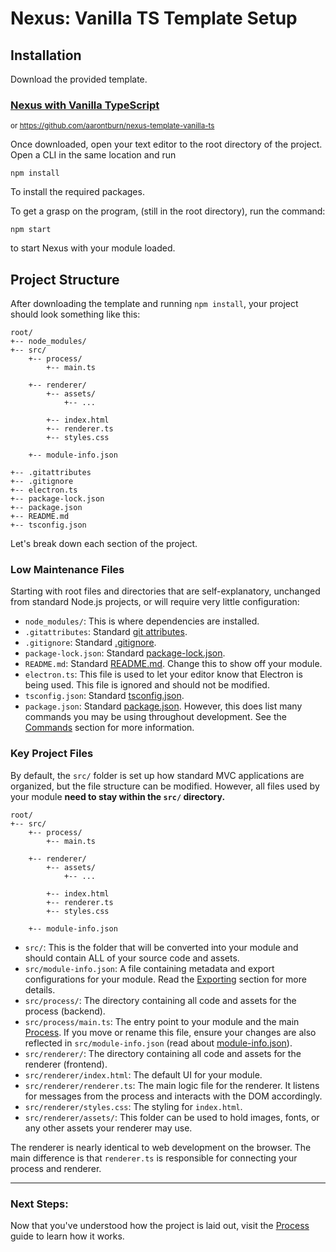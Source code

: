 # Nexus: Vanilla TS Template Setup

## Installation

Download the provided template.

### [Nexus with Vanilla TypeScript](https://github.com/aarontburn/nexus-template-vanilla-ts)
<sup>or https://github.com/aarontburn/nexus-template-vanilla-ts</sup>

Once downloaded, open your text editor to the root directory of the project. Open a CLI in the same location and run

```
npm install
```
To install the required packages.

To get a grasp on the program, (still in the root directory), run the command:
```
npm start
```
to start Nexus with your module loaded.


## Project Structure
After downloading the template and running `npm install`, your project should look something like this:
```
root/
+-- node_modules/
+-- src/
    +-- process/
        +-- main.ts

    +-- renderer/
        +-- assets/
            +-- ...

        +-- index.html
        +-- renderer.ts
        +-- styles.css

    +-- module-info.json

+-- .gitattributes
+-- .gitignore
+-- electron.ts
+-- package-lock.json
+-- package.json
+-- README.md
+-- tsconfig.json
```
Let's break down each section of the project.


### Low Maintenance Files
Starting with root files and directories that are self-explanatory, unchanged from standard Node.js projects, or will require very little configuration:

- `node_modules/`: This is where dependencies are installed.
- `.gitattributes`: Standard [git attributes](https://git-scm.com/docs/gitattributes).
- `.gitignore`: Standard [.gitignore](https://git-scm.com/docs/gitignore).
- `package-lock.json`: Standard [package-lock.json](https://docs.npmjs.com/cli/v9/configuring-npm/package-lock-json).
- `README.md`: Standard [README.md](https://docs.github.com/en/repositories/.managing-your-repositorys-settings-and-features/customizing-your-repository/about-readmes). Change this to show off your module.
- `electron.ts`: This file is used to let your editor know that Electron is being used. This file is ignored and should not be modified.   
- `tsconfig.json`: Standard [tsconfig.json](https://www.typescriptlang.org/tsconfig/).
- `package.json`: Standard [package.json](https://docs.npmjs.com/cli/v9/configuring-npm/package-json). However, this does list many commands you may be using throughout development. See the [Commands](./3%20VanillaCommands.md) section for more information.



### Key Project Files
By default, the `src/` folder is set up how standard MVC applications are organized, but the file structure can be modified. However, all files used by your module **need to stay within the `src/` directory.**

```
root/
+-- src/
    +-- process/
        +-- main.ts

    +-- renderer/
        +-- assets/
            +-- ...

        +-- index.html
        +-- renderer.ts
        +-- styles.css

    +-- module-info.json
```
- `src/`: This is the folder that will be converted into your module and should contain ALL of your source code and assets.
- `src/module-info.json`: A file containing metadata and export configurations for your module. Read the [Exporting](../ConfigurationAndExport.md) section for more details.
- `src/process/`: The directory containing all code and assets for the process (backend).
- `src/process/main.ts`: The entry point to your module and the main [Process](../ProcessOverview.md). If you move or rename this file, ensure your changes are also reflected in `src/module-info.json` (read about [module-info.json](../../../api/module-info.json.md)).  
- `src/renderer/`: The directory containing all code and assets for the renderer (frontend).
- `src/renderer/index.html`: The default UI for your module.
- `src/renderer/renderer.ts`: The main logic file for the renderer. It listens for messages from the process and interacts with the DOM accordingly.
- `src/renderer/styles.css`: The styling for `index.html`.
- `src/renderer/assets/`: This folder can be used to hold images, fonts, or any other assets your renderer may use.

The renderer is nearly identical to web development on the browser. The main difference is that `renderer.ts` is responsible for connecting your process and renderer.


---
### Next Steps:
Now that you've understood how the project is laid out, visit the [Process](../ProcessOverview.md) guide to learn how it works.
